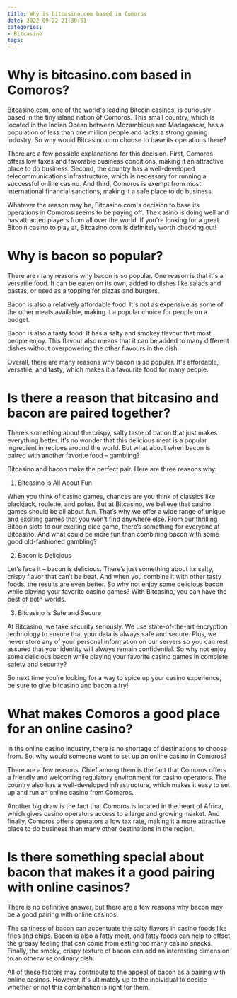 ```yaml
---
title: Why is bitcasino.com based in Comoros
date: 2022-09-22 21:30:51
categories:
- Bitcasino
tags:
---
```



#  Why is bitcasino.com based in Comoros?

Bitcasino.com, one of the world's leading Bitcoin casinos, is curiously based in the tiny island nation of Comoros. This small country, which is located in the Indian Ocean between Mozambique and Madagascar, has a population of less than one million people and lacks a strong gaming industry. So why would Bitcasino.com choose to base its operations there?

There are a few possible explanations for this decision. First, Comoros offers low taxes and favorable business conditions, making it an attractive place to do business. Second, the country has a well-developed telecommunications infrastructure, which is necessary for running a successful online casino. And third, Comoros is exempt from most international financial sanctions, making it a safe place to do business.

Whatever the reason may be, Bitcasino.com's decision to base its operations in Comoros seems to be paying off. The casino is doing well and has attracted players from all over the world. If you're looking for a great Bitcoin casino to play at, Bitcasino.com is definitely worth checking out!

#  Why is bacon so popular?

There are many reasons why bacon is so popular. One reason is that it's a versatile food. It can be eaten on its own, added to dishes like salads and pastas, or used as a topping for pizzas and burgers.

Bacon is also a relatively affordable food. It's not as expensive as some of the other meats available, making it a popular choice for people on a budget.

Bacon is also a tasty food. It has a salty and smokey flavour that most people enjoy. This flavour also means that it can be added to many different dishes without overpowering the other flavours in the dish.

Overall, there are many reasons why bacon is so popular. It's affordable, versatile, and tasty, which makes it a favourite food for many people.

#  Is there a reason that bitcasino and bacon are paired together?

There’s something about the crispy, salty taste of bacon that just makes everything better. It’s no wonder that this delicious meat is a popular ingredient in recipes around the world. But what about when bacon is paired with another favorite food – gambling?

Bitcasino and bacon make the perfect pair. Here are three reasons why:

1. Bitcasino is All About Fun

When you think of casino games, chances are you think of classics like blackjack, roulette, and poker. But at Bitcasino, we believe that casino games should be all about fun. That’s why we offer a wide range of unique and exciting games that you won’t find anywhere else. From our thrilling Bitcoin slots to our exciting dice game, there’s something for everyone at Bitcasino. And what could be more fun than combining bacon with some good old-fashioned gambling?

2. Bacon is Delicious

Let’s face it – bacon is delicious. There’s just something about its salty, crispy flavor that can’t be beat. And when you combine it with other tasty foods, the results are even better. So why not enjoy some delicious bacon while playing your favorite casino games? With Bitcasino, you can have the best of both worlds.

3. Bitcasino is Safe and Secure

At Bitcasino, we take security seriously. We use state-of-the-art encryption technology to ensure that your data is always safe and secure. Plus, we never store any of your personal information on our servers so you can rest assured that your identity will always remain confidential. So why not enjoy some delicious bacon while playing your favorite casino games in complete safety and security?

So next time you’re looking for a way to spice up your casino experience, be sure to give bitcasino and bacon a try!

#  What makes Comoros a good place for an online casino?

In the online casino industry, there is no shortage of destinations to choose from. So, why would someone want to set up an online casino in Comoros?

There are a few reasons. Chief among them is the fact that Comoros offers a friendly and welcoming regulatory environment for casino operators. The country also has a well-developed infrastructure, which makes it easy to set up and run an online casino from Comoros.

Another big draw is the fact that Comoros is located in the heart of Africa, which gives casino operators access to a large and growing market. And finally, Comoros offers operators a low tax rate, making it a more attractive place to do business than many other destinations in the region.

#  Is there something special about bacon that makes it a good pairing with online casinos?

There is no definitive answer, but there are a few reasons why bacon may be a good pairing with online casinos.

The saltiness of bacon can accentuate the salty flavors in casino foods like fries and chips. Bacon is also a fatty meat, and fatty foods can help to offset the greasy feeling that can come from eating too many casino snacks. Finally, the smoky, crispy texture of bacon can add an interesting dimension to an otherwise ordinary dish.

All of these factors may contribute to the appeal of bacon as a pairing with online casinos. However, it's ultimately up to the individual to decide whether or not this combination is right for them.